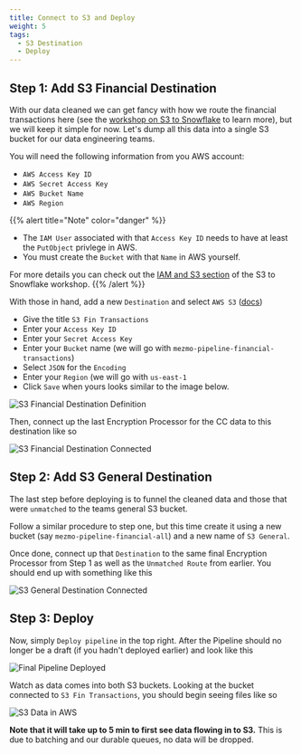 ```yaml
---
title: Connect to S3 and Deploy
weight: 5
tags:
  - S3 Destination
  - Deploy
---
```


## Step 1: Add S3 Financial Destination

With our data cleaned we can get fancy with how we route the financial transactions here (see the [workshop on S3 to Snowflake](/mezmo-workshops/s3-to-snowflake/) to learn more), but we will keep it simple for now.  Let's dump all this data into a single S3 bucket for our data engineering teams.

You will need the following information from you AWS account:

* `AWS Access Key ID`
* `AWS Secret Access Key`
* `AWS Bucket Name`
* `AWS Region`

{{% alert title="Note" color="danger" %}}
* The `IAM User` associated with that `Access Key ID` needs to have at least the `PutObject` privlege in AWS.
* You must create the `Bucket` with that `Name` in AWS yourself.

For more details you can check out the [IAM and S3 section](/mezmo-workshops/s3-to-snowflake/docs/create-s3-bucket-and-user/#step-2-create-aws-mezmo-pipeline-user) of the S3 to Snowflake workshop.
{{% /alert %}}

With those in hand, add a new `Destination` and select `AWS S3` ([docs](https://docs.mezmo.com/telemetry-pipelines/amazon-s3-storage))
* Give the title `S3 Fin Transactions`
* Enter your `Access Key ID`
* Enter your `Secret Access Key`
* Enter your `Bucket` name (we will go with `mezmo-pipeline-financial-transactions`)
* Select `JSON` for the `Encoding`
* Enter your `Region` (we will go with `us-east-1`
* Click `Save` when yours looks similar to the image below.

![S3 Financial Destination Definition](../../images/destinations_s3-definition.png)

Then, connect up the last Encryption Processor for the CC data to this destination like so

![S3 Financial Destination Connected](../../images/destinations_s3-connected.png)

## Step 2: Add S3 General Destination

The last step before deploying is to funnel the cleaned data and those that were `unmatched` to the teams general S3 bucket.

Follow a similar procedure to step one, but this time create it using a new bucket (say `mezmo-pipeline-financial-all`) and a new name of `S3 General`.

Once done, connect up that `Destination` to the same final Encryption Processor from Step 1 as well as the `Unmatched Route` from earlier.  You should end up with something like this

![S3 General Destination Connected](../../images/destinations_s3-general-connected.png)

## Step 3: Deploy

Now, simply `Deploy pipeline` in the top right.  After the Pipeline should no longer be a draft (if you hadn't deployed earlier) and look like this

![Final Pipeline Deployed](../../images/destinations_pipeline-final-deployed.png)

Watch as data comes into both S3 buckets.  Looking at the bucket connected to `S3 Fin Transactions`, you should begin seeing files like so

![S3 Data in AWS](../../images/destinations_aws-s3-data-final.png)

**Note that it will take up to 5 min to first see data flowing in to S3.** This is due to batching and our durable queues, no data will be dropped.
